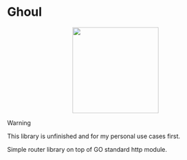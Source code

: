 <h1>Ghoul</h1>
<p align="center">
        <img width="200px" height="auto" src="https://cdn.pixabay.com/photo/2016/03/31/20/56/evil-1296097_1280.png"/>
</p >

> [!WARNING]
> This library is unfinished and for my personal use cases first.

Simple router library on top of GO standard http module.
